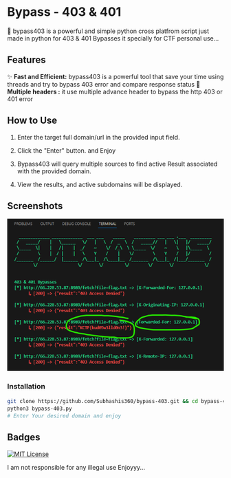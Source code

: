 # Bypass - 403 & 401
🚀 bypass403 is a powerful and simple python cross platfrom script just made in python for 403 &amp; 401 Bypasses it specially for CTF personal use...

## Features

✨ **Fast and Efficient:** bypass403 is a powerful tool that save your time using threads and try to bypass 403 error and compare response status
🔎 **Multiple headers :** it use multiple advance header to bypass the http 403 or 401 error

## How to Use

1. Enter the target full domain/url in the provided input field.

2. Click the "Enter" button. and Enjoy

3. Bypass403 will query multiple sources to find active Result associated with the provided domain.

4. View the results, and active subdomains will be displayed.

## Screenshots

![Screenshot](https://github.com/Subhashis360/bypass-403/blob/main/proof.png)

### Installation

```bash
git clone https://github.com/Subhashis360/bypass-403.git && cd bypass-403
python3 bypass-403.py
# Enter Your desired domain and enjoy
```
## Badges

[![MIT License](https://img.shields.io/badge/License-MIT-green.svg)](https://choosealicense.com/licenses/mit/)

I am not responsible for any illegal use Enjoyyy...
